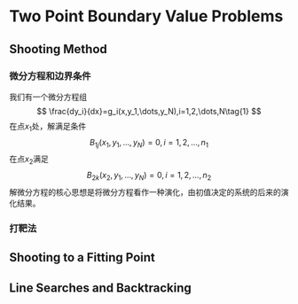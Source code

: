 # Two Point Boundary Value Problems

## Shooting Method
### 微分方程和边界条件
我们有一个微分方程组
$$
\frac{dy_i}{dx}=g_i(x,y_1,\dots,y_N),i=1,2,\dots,N\tag{1}
$$
在点$x_1$处，解满足条件
$$
B_{1j}(x_1,y_1,\dots,y_N)=0,i=1,2,\dots,n_1\tag{2}
$$
在点$x_2$满足
$$
B_{2k}(x_2,y_1,\dots,y_N)=0,i=1,2,\dots,n_2\tag{3}
$$
解微分方程的核心思想是将微分方程看作一种演化，由初值决定的系统的后来的演化结果。
### 打靶法

## Shooting to a Fitting Point


## Line Searches and Backtracking

<!--stackedit_data:
eyJoaXN0b3J5IjpbMTYxOTk3OTY4OCwtMTI0ODQ2NjA5NSwtMj
A4ODc0NjYxMl19
-->